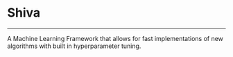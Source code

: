 # Shiva
---
A Machine Learning Framework that allows for fast implementations of new algorithms with built in hyperparameter tuning.
